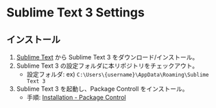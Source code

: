 Sublime Text 3 Settings
=======================

インストール
------------

1. [Sublime Text] から Sublime Text 3 をダウンロード/インストール。
2. Sublime Text 3 の設定フォルダに本リポジトリをチェックアウト。
    * 設定フォルダ: ex) `C:\Users\{username}\AppData\Roaming\Sublime Text 3`
3. Sublime Text 3 を起動し、Package Controll をインストール。
    * 手順: [Installation - Package Control]

[Sublime Text]: http://www.sublimetext.com/3
[Installation - Package Control]: https://sublime.wbond.net/installation
